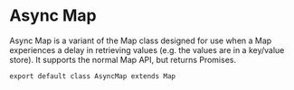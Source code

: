 # Async Map

Async Map is a variant of the Map class designed for use when a Map experiences a delay in retrieving values (e.g. the values are in a key/value store). It supports the normal Map API, but returns Promises.

```lithium
export default class AsyncMap extends Map
```